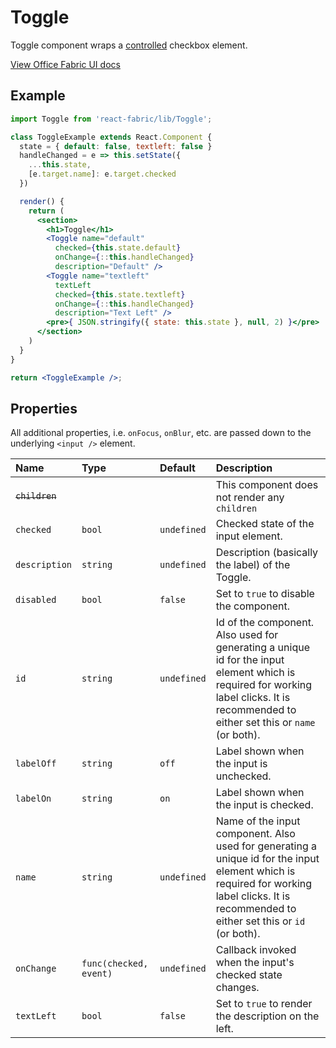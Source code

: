 # Toggle

Toggle component wraps a [controlled](http://facebook.github.io/react/docs/forms.html#controlled-components) checkbox element.

<a href="http://dev.office.com/fabric/components/Toggle" target="_blank">View Office Fabric UI docs</a>

## Example <!-- EXAMPLE -->
```jsx
import Toggle from 'react-fabric/lib/Toggle';

class ToggleExample extends React.Component {
  state = { default: false, textleft: false }
  handleChanged = e => this.setState({ 
    ...this.state,
    [e.target.name]: e.target.checked
  })

  render() {
    return (
      <section>
        <h1>Toggle</h1>
        <Toggle name="default"
          checked={this.state.default}
          onChange={::this.handleChanged}
          description="Default" />
        <Toggle name="textleft"
          textLeft
          checked={this.state.textleft}
          onChange={::this.handleChanged}
          description="Text Left" />
        <pre>{ JSON.stringify({ state: this.state }, null, 2) }</pre>
      </section>
    )
  }
}

return <ToggleExample />;
```

## Properties

All additional properties, i.e. `onFocus`, `onBlur`, etc. are passed down to the underlying `<input />` element.

| Name                  | Type                 | Default     | Description                                                                                                                                                                                 |
| :-----                | :-----               | :-----      | :-----                                                                                                                                                                                      |
| <del>`children`</del> |                        |             | This component does not render any `children`                                                                                                                                               |
| `checked`             | `bool`                 | `undefined` | Checked state of the input element.                                                                                                                                                         |
| `description`         | `string`               | `undefined` | Description (basically the label) of the Toggle.                                                                                                                                            |
| `disabled`            | `bool`                 | `false`     | Set to `true` to disable the component.                                                                                                                                                     |
| `id`                  | `string`               | `undefined` | Id of the component. Also used for generating a unique id for the input element which is required for working label clicks. It is recommended to either set this or `name` (or both).       |
| `labelOff`            | `string`               | `off`       | Label shown when the input is unchecked.                                                                                                                                                    |
| `labelOn`             | `string`               | `on`        | Label shown when the input is checked.                                                                                                                                                      |
| `name`                | `string`               | `undefined` | Name of the input component. Also used for generating a unique id for the input element which is required for working label clicks. It is recommended to either set this or `id` (or both). |
| `onChange`            | `func(checked, event)` | `undefined` | Callback invoked when the input's checked state changes.                                                                                                                                    |
| `textLeft`            | `bool`                 | `false`     | Set to `true` to render the description on the left.                                                                                                                                        |
